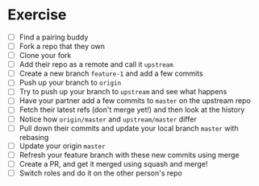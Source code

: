 # Exercise

- [ ] Find a pairing buddy
- [ ] Fork a repo that they own
- [ ] Clone your fork
- [ ] Add their repo as a remote and call it `upstream`
- [ ] Create a new branch `feature-1` and add a few commits
- [ ] Push up your branch to `origin`
- [ ] Try to push up your branch to `upstream` and see what happens
- [ ] Have your partner add a few commits to `master` on the upstream repo
- [ ] Fetch their latest refs (don't merge yet!) and then look at the history
- [ ] Notice how `origin/master` and `upstream/master` differ
- [ ] Pull down their commits and update your local branch `master` with rebasing
- [ ] Update your origin `master`
- [ ] Refresh your feature branch with these new commits using merge
- [ ] Create a PR, and get it merged using squash and merge!
- [ ] Switch roles and do it on the other person's repo
